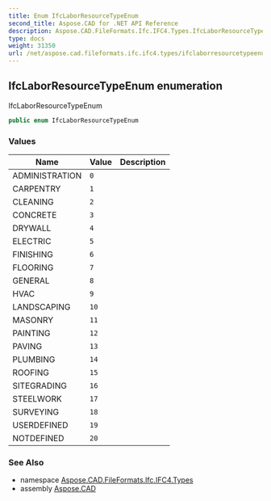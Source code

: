 ```yaml
---
title: Enum IfcLaborResourceTypeEnum
second_title: Aspose.CAD for .NET API Reference
description: Aspose.CAD.FileFormats.Ifc.IFC4.Types.IfcLaborResourceTypeEnum enum. IfcLaborResourceTypeEnum
type: docs
weight: 31350
url: /net/aspose.cad.fileformats.ifc.ifc4.types/ifclaborresourcetypeenum/
---
```

## IfcLaborResourceTypeEnum enumeration

IfcLaborResourceTypeEnum

```csharp
public enum IfcLaborResourceTypeEnum
```

### Values

| Name | Value | Description |
| --- | --- | --- |
| ADMINISTRATION | `0` |  |
| CARPENTRY | `1` |  |
| CLEANING | `2` |  |
| CONCRETE | `3` |  |
| DRYWALL | `4` |  |
| ELECTRIC | `5` |  |
| FINISHING | `6` |  |
| FLOORING | `7` |  |
| GENERAL | `8` |  |
| HVAC | `9` |  |
| LANDSCAPING | `10` |  |
| MASONRY | `11` |  |
| PAINTING | `12` |  |
| PAVING | `13` |  |
| PLUMBING | `14` |  |
| ROOFING | `15` |  |
| SITEGRADING | `16` |  |
| STEELWORK | `17` |  |
| SURVEYING | `18` |  |
| USERDEFINED | `19` |  |
| NOTDEFINED | `20` |  |

### See Also

* namespace [Aspose.CAD.FileFormats.Ifc.IFC4.Types](../../aspose.cad.fileformats.ifc.ifc4.types/)
* assembly [Aspose.CAD](../../)


